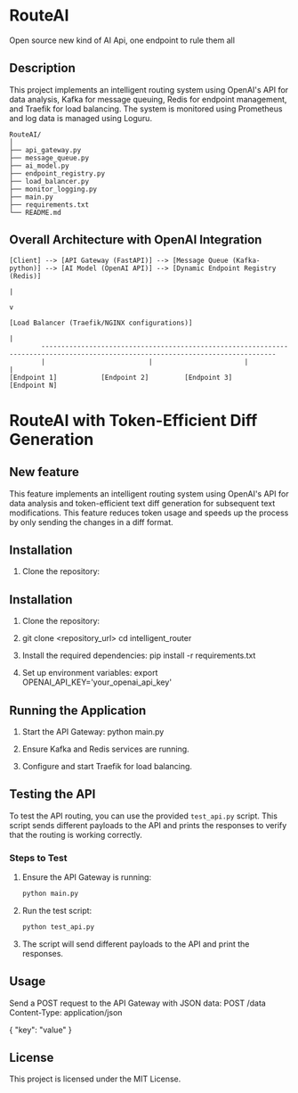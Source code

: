 # RouteAI
Open source new kind of AI Api, one endpoint to rule them all 

## Description
This project implements an intelligent routing system using OpenAI's API for data analysis, Kafka for message queuing, Redis for endpoint management, and Traefik for load balancing. The system is monitored using Prometheus and log data is managed using Loguru.

```
RouteAI/
│
├── api_gateway.py
├── message_queue.py
├── ai_model.py
├── endpoint_registry.py
├── load_balancer.py
├── monitor_logging.py
├── main.py
├── requirements.txt
└── README.md
```

## Overall Architecture with OpenAI Integration
```
[Client] --> [API Gateway (FastAPI)] --> [Message Queue (Kafka-python)] --> [AI Model (OpenAI API)] --> [Dynamic Endpoint Registry (Redis)]
                                                                                                     |
                                                                                                     v
                                                                                             [Load Balancer (Traefik/NGINX configurations)]
                                                                                                     |
        ---------------------------------------------------------------------------------------------------------------------------------
        |                          |                       |                                            |
[Endpoint 1]           [Endpoint 2]         [Endpoint 3]                    [Endpoint N]

```

# RouteAI with Token-Efficient Diff Generation

## New feature
This feature implements an intelligent routing system using OpenAI's API for data analysis and token-efficient text diff generation for subsequent text modifications. This feature reduces token usage and speeds up the process by only sending the changes in a diff format.

## Installation

1. Clone the repository:


## Installation

1. Clone the repository:
2. git clone <repository_url>
cd intelligent_router


2. Install the required dependencies:
pip install -r requirements.txt


3. Set up environment variables:
export OPENAI_API_KEY='your_openai_api_key'


## Running the Application

1. Start the API Gateway:
python main.py


2. Ensure Kafka and Redis services are running.
3. Configure and start Traefik for load balancing.

## Testing the API

To test the API routing, you can use the provided `test_api.py` script. This script sends different payloads to the API and prints the responses to verify that the routing is working correctly.

### Steps to Test

1. Ensure the API Gateway is running:
    ```sh
    python main.py
    ```

2. Run the test script:
    ```sh
    python test_api.py
    ```

3. The script will send different payloads to the API and print the responses.

## Usage

Send a POST request to the API Gateway with JSON data:
POST /data
Content-Type: application/json

{
"key": "value"
}


## License
This project is licensed under the MIT License.
